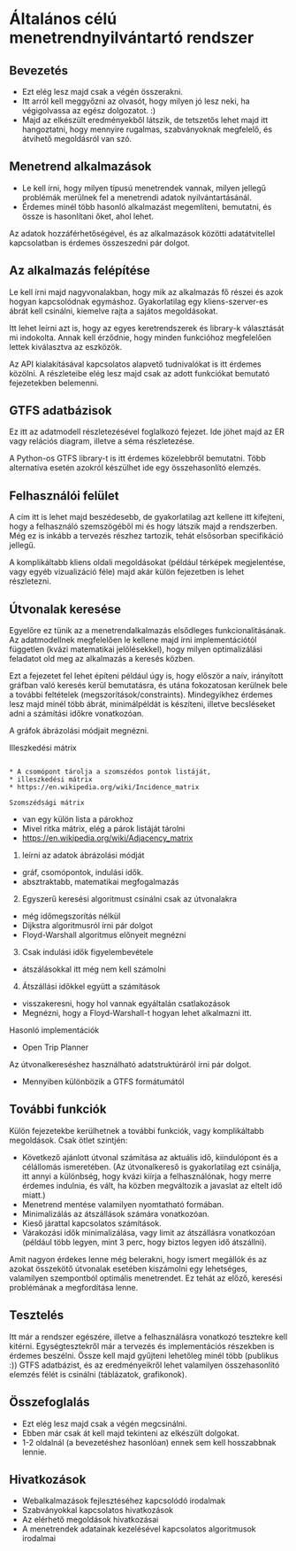 Általános célú menetrendnyilvántartó rendszer
=============================================

Bevezetés
---------

* Ezt elég lesz majd csak a végén összerakni.
* Itt arról kell meggyőzni az olvasót, hogy milyen jó lesz neki, ha végigolvassa az egész dolgozatot. :)
* Majd az elkészült eredményekből látszik, de tetszetős lehet majd itt hangoztatni, hogy mennyire rugalmas, szabványoknak megfelelő, és átvihető megoldásról van szó.

Menetrend alkalmazások
----------------------

* Le kell írni, hogy milyen típusú menetrendek vannak, milyen jellegű problémák merülnek fel a menetrendi adatok nyilvántartásánál.
* Érdemes minél több hasonló alkalmazást megemlíteni, bemutatni, és össze is hasonlítani őket, ahol lehet.

Az adatok hozzáférhetőségével, és az alkalmazások közötti adatátvitellel kapcsolatban is érdemes összeszedni pár dolgot.

Az alkalmazás felépítése
------------------------

Le kell írni majd nagyvonalakban, hogy mik az alkalmazás fő részei és azok hogyan kapcsolódnak egymáshoz. Gyakorlatilag egy kliens-szerver-es ábrát kell csinálni, kiemelve rajta a sajátos megoldásokat.

Itt lehet leírni azt is, hogy az egyes keretrendszerek és library-k választását mi indokolta. Annak kell érződnie, hogy minden funkcióhoz megfelelően lettek kiválasztva az eszközök. 

Az API kialakításával kapcsolatos alapvető tudnivalókat is itt érdemes közölni. A részleteibe elég lesz majd csak az adott funkciókat bemutató fejezetekben belemenni.

GTFS adatbázisok
----------------

Ez itt az adatmodell részletezésével foglalkozó fejezet. Ide jöhet majd az ER vagy relációs diagram, illetve a séma részletezése.

A Python-os GTFS library-t is itt érdemes közelebbről bemutatni. Több alternatíva esetén azokról készülhet ide egy összehasonlító elemzés.

Felhasználói felület
--------------------

A cím itt is lehet majd beszédesebb, de gyakorlatilag azt kellene itt kifejteni, hogy a felhasználó szemszögéből mi és hogy látszik majd a rendszerben. Még ez is inkább a tervezés részhez tartozik, tehát elsősorban specifikáció jellegű.

A komplikáltabb kliens oldali megoldásokat (például térképek megjelentése, vagy egyéb vizualizáció féle) majd akár külön fejezetben is lehet részletezni.

Útvonalak keresése
------------------

Egyelőre ez tünik az a menetrendalkalmazás elsődleges funkcionalitásának. Az adatmodellnek megfelelően le kellene majd írni implementációtól független (kvázi matematikai jelölésekkel), hogy milyen optimalizálási feladatot old meg az alkalmazás a keresés közben.

Ezt a fejezetet fel lehet építeni például úgy is, hogy először a naív, irányított gráfban való keresés kerül bemutatásra, és utána fokozatosan kerülnek bele a további feltételek (megszorítások/constraints). Mindegyikhez érdemes lesz majd minél több ábrát, minimálpéldát is készíteni, illetve becsléseket adni a számítási időkre vonatkozóan.

A gráfok ábrázolási módjait megnézni.

Illeszkedési mátrix
~~~~~~~~~~~~~~~~~~~

* A csomópont tárolja a szomszédos pontok listáját,
* illeszkedési mátrix
* https://en.wikipedia.org/wiki/Incidence_matrix

Szomszédsági mátrix
~~~~~~~~~~~~~~~~~~~

* van egy külön lista a párokhoz
* Mivel ritka mátrix, elég a párok listáját tárolni
* https://en.wikipedia.org/wiki/Adjacency_matrix

1. leírni az adatok ábrázolási módját

* gráf, csomópontok, indulási idők.
* absztraktabb, matematikai megfogalmazás

2. Egyszerű keresési algoritmust csinálni csak az útvonalakra

* még időmegszorítás nélkül
* Dijkstra algoritmusról írni pár dolgot
* Floyd-Warshall algoritmus előnyeit megnézni

3. Csak indulási idők figyelembevétele

* átszálásokkal itt még nem kell számolni

4. Átszállási időkkel együtt a számítások

* visszakeresni, hogy hol vannak egyáltalán csatlakozások
* Megnézni, hogy a Floyd-Warshall-t hogyan lehet alkalmazni itt.

Hasonló implementációk

* Open Trip Planner

Az útvonalkereséshez használható adatstruktúráról írni pár dolgot.

* Mennyiben különbözik a GTFS formátumától

További funkciók
----------------

Külön fejezetekbe kerülhetnek a további funkciók, vagy komplikáltabb megoldások. Csak ötlet szintjén:
- Következő ajánlott útvonal számítása az aktuális idő, kiindulópont és a célállomás ismeretében. (Az útvonalkereső is gyakorlatilag ezt csinálja, itt annyi a különbség, hogy kvázi kiírja a felhasználónak, hogy merre érdemes indulnia, és vált, ha közben megváltozik a javaslat az eltelt idő miatt.)
- Menetrend mentése valamilyen nyomtatható formában.
- Minimalizálás az átszállások számára vonatkozóan.
- Kieső járattal kapcsolatos számítások.
- Várakozási idők minimalizálása, vagy limit az átszállásra vonatkozóan (például több legyen, mint 3 perc, hogy biztos legyen idő átszállni).

Amit nagyon érdekes lenne még belerakni, hogy ismert megállók és az azokat összekötő útvonalak esetében kiszámolni egy lehetséges, valamilyen szempontból optimális menetrendet. Ez tehát az előző, keresési problémának a megfordítása lenne.

Tesztelés
---------

Itt már a rendszer egészére, illetve a felhasználásra vonatkozó tesztekre kell kitérni.
Egységtesztekről már a tervezés és implementációs részekben is érdemes beszélni.
Össze kell majd gyűjteni lehetőleg minél több (publikus :)) GTFS adatbázist, és az eredményeikről lehet valamilyen összehasonlító elemzés félét is csinálni (táblázatok, grafikonok).

Összefoglalás
-------------

* Ezt elég lesz majd csak a végén megcsinálni.
* Ebben már csak át kell majd tekinteni az elkészült dolgokat.
* 1-2 oldalnál (a bevezetéshez hasonlóan) ennek sem kell hosszabbnak lennie.

Hivatkozások
------------

* Webalkalmazások fejlesztéséhez kapcsolódó irodalmak
* Szabványokkal kapcsolatos hivatkozások
* Az elérhető megoldások hivatkozásai
* A menetrendek adatainak kezelésével kapcsolatos algoritmusok irodalmai
